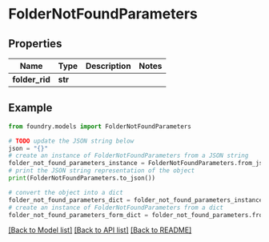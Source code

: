 # FolderNotFoundParameters

## Properties

Name | Type | Description | Notes
------------ | ------------- | ------------- | -------------
**folder_rid** | **str** |  |

## Example

```python
from foundry.models import FolderNotFoundParameters

# TODO update the JSON string below
json = "{}"
# create an instance of FolderNotFoundParameters from a JSON string
folder_not_found_parameters_instance = FolderNotFoundParameters.from_json(json)
# print the JSON string representation of the object
print(FolderNotFoundParameters.to_json())

# convert the object into a dict
folder_not_found_parameters_dict = folder_not_found_parameters_instance.to_dict()
# create an instance of FolderNotFoundParameters from a dict
folder_not_found_parameters_form_dict = folder_not_found_parameters.from_dict(folder_not_found_parameters_dict)
```

[\[Back to Model list\]](../README.md#documentation-for-models) [\[Back to API list\]](../README.md#documentation-for-api-endpoints) [\[Back to README\]](../README.md)
